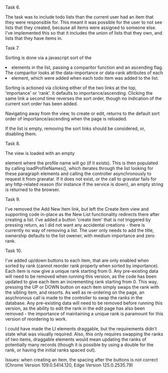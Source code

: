 Task 6.

The task was to include todo lists than the current user had an item that they were responsible for. This meant it was possible for the
user to not see lists that they created, because all items were assigned to someone else.
I've implemented this so that it includes the union of lists that they own, and lists that they have items in.

Task 7.

Sorting is done via a javascript sort of the <li> elements in the list, passing a comparitor function and an ascending flag. The comparitor looks at the data-importance or data-rank attributes of each <li> element, which were added when each todo item was added to the list.

Sorting is actioned via clicking either of the two links at the top, 'importance' or 'rank'. It defaults to importance/ascending. Clicking the same link a second time reverses the sort order, though no indication of the current sort order has been added.

Navigating away from the view, to create or edit, returns to the default sort order of importance/ascending when the page is reloaded.

If the list is empty, removing the sort links should be considered, or, disabling them. 

Task 8.

The view is loaded with an empty <p> element where the profile name will go (if it exists). This is then populated by calling loadProfileNames(), which iterates through the list looking for these paragraph elements and calling the controller asynchronously to request it from gravatar. If it does not exist, or the call to gravatar fails for any http-related reason (for instance if the service is down), an empty string is returned to the browser.

Task 9.

I've removed the Add New Item link, but left the Create Item view and supporting code in-place as the New List functionality redirects there after creating a list.
I've added a button 'create item' that is not triggered by pressing return, as I did not want any accidental creations - there is currently no way of removing a list. The user only needs to add the title, ownership defaults to the list owener, with medium importance and zero rank.

Task 10.

I've added up/down buttons to each item, that are only enabled when sorted by rank (cannot reorder rank properly when sorted by importance).
Each item is now give a unique rank starting from 0.
Any pre-existing data will need to be removed when running this version, as the code has been updated to give each item an incrementing rank starting from 0. This way, pressing the UP or DOWN button on each item simply swaps the rank with the sibling item, and resorts.
As well as re-ordering on the page, an asychronous call is made to the controller to swap the ranks in the database.
Any pre-existing data will need to be removed before running this version, as the ability to edit the rank in the edit page has also been removed - the importance of maintaining a unique rank is paramount for this version of reordering to work.

I could have made the LI elements draggable, but the requirements didn't state what was visually required. Also, this only requires swapping the ranks of two items, draggable elements would mean updating the ranks of potentially many records (though it is possible by using a double for the rank, or having the initial ranks spaced out).

Issues: when creating an item, the spacing after the buttons is not correct (Chrome Version 109.0.5414.120, Edge Version 125.0.2535.79)